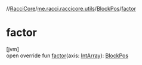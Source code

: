 //[RacciCore](../../../index.md)/[me.racci.raccicore.utils](../index.md)/[BlockPos](index.md)/[factor](factor.md)

# factor

[jvm]\
open override fun [factor](factor.md)(axis: [IntArray](https://kotlinlang.org/api/latest/jvm/stdlib/kotlin/-int-array/index.html)): [BlockPos](index.md)
